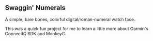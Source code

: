 ## Swaggin' Numerals

A simple, bare bones, colorful digital/roman-numeral watch face. 

This was a quick fun project for me to learn a little more about Garmin's ConnectIQ SDK and MonkeyC.
